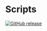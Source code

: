 # Scripts
[![GitHub release](https://img.shields.io/github/license/mashape/apistatus.svg)](https://github.com/TheTeamByte/Scripts/blob/master/LICENSE)